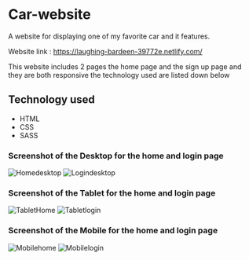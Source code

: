 # Car-website
A website for displaying one of my favorite car and it features.

 Website link : https://laughing-bardeen-39772e.netlify.com/

This website includes 2 pages the home page and the sign up page and they are both responsive the technology used are listed down below

## Technology used
* HTML
* CSS
* SASS

### Screenshot of the Desktop for the home and login page
![Homedesktop](https://user-images.githubusercontent.com/37313213/64084425-71d1ab00-ccf9-11e9-971d-10a1c39adf27.png)
![Logindesktop](https://user-images.githubusercontent.com/37313213/64084427-79914f80-ccf9-11e9-9071-ceac466461d4.png)

### Screenshot of the Tablet for the home and login page

![TabletHome](https://user-images.githubusercontent.com/37313213/64084447-9594f100-ccf9-11e9-87a5-e809c0e8072b.png)
![Tabletlogin](https://user-images.githubusercontent.com/37313213/64084449-988fe180-ccf9-11e9-9c17-cf99b75dcc5b.png)

### Screenshot of the Mobile for the home and login page
![Mobilehome](https://user-images.githubusercontent.com/37313213/64084454-a47ba380-ccf9-11e9-8f28-1f86d0719257.png)
![Mobilelogin](https://user-images.githubusercontent.com/37313213/64084455-a6ddfd80-ccf9-11e9-8217-7593153100a2.png)



